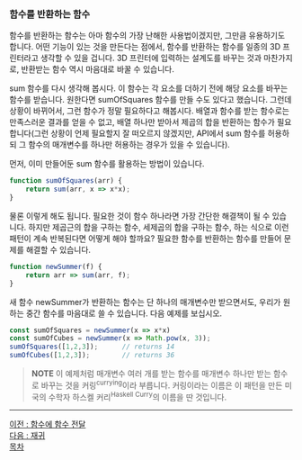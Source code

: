 ### 함수를 반환하는 함수
함수를 반환하는 함수는 아마 함수의 가장 난해한 사용법이겠지만, 그만큼 유용하기도 합니다. 어떤 기능이 있는 것을 만든다는 점에서, 함수를 반환하는 함수를 일종의 3D 프린터라고 생각할 수 있을 겁니다. 3D 프린터에 입력하는 설계도를 바꾸는 것과 마찬가지로, 반환받는 함수 역시 마음대로 바꿀 수 있습니다.

sum 함수를 다시 생각해 봅시다. 이 함수는 각 요소를 더하기 전에 해당 요소를 바꾸는 함수를 받습니다. 원한다면 sumOfSquares 함수를 만들 수도 있다고 했습니다. 그런데 상황이 바뀌어서, 그런 함수가 정말 필요하다고 해봅시다. 배열과 함수를 받는 함수로는 만족스러운 결과를 얻을 수 없고, 배열 하나만 받아서 제곱의 합을 반환하는 함수가 필요합니다(그런 상황이 언제 필요할지 잘 떠오르지 않겠지만, API에서 sum 함수를 허용하되 그 함수의 매개변수를 하나만 허용하는 경우가 있을 수 있습니다). 

먼저, 이미 만들어둔 sum 함수를 활용하는 방법이 있습니다.

```javascript
function sumOfSquares(arr) {
    return sum(arr, x => x*x);
}
```

물론 이렇게 해도 됩니다. 필요한 것이 함수 하나라면 가장 간단한 해결책이 될 수 있습니다. 하지만 제곱근의 합을 구하는 함수, 세제곱의 합을 구하는 함수, 하는 식으로 이런 패턴이 계속 반복된다면 어떻게 해야 할까요? 필요한 함수를 반환하는 함수를 만들어 문제를 해결할 수 있습니다.

```javascript
function newSummer(f) {
    return arr => sum(arr, f);
}
```

새 함수 newSummer가 반환하는 함수는 단 하나의 매개변수만 받으면서도, 우리가 원하는 중간 함수를 마음대로 쓸 수 있습니다. 다음 예제를 보십시오.

```javascript
const sumOfSquares = newSummer(x => x*x)
const sumOfCubes = newSummer(x => Math.pow(x, 3));
sumOfSquares([1,2,3]);      // returns 14
sumOfCubes([1,2,3]);        // returns 36
```

> <b>NOTE</b> 이 예제처럼 매개변수 여러 개를 받는 함수를 매개변수 하나만 받는 함수로 바꾸는 것을 커링<sup>currying</sup>이라 부릅니다. 커링이라는 이름은 이 패턴을 만든 미국의 수학자 하스켈 커리<sup>Haskell Curry</sup>의 이름을 딴 것입니다.

***
[이전 : 함수에 함수 전달](13.6.2.md) <br/>
[다음 : 재귀](13.7.md) <br/>
[목차](../progressCheck.md)